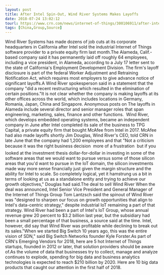 ```yaml
---
layout: post
title: After Intel Spin-Out, Wind River Systems Makes Layoffs
date: 2018-07-24 13:02:12
tourl: https://www.crn.com/news/internet-of-things/300106911/after-intel-spin-out-wind-river-systems-to-begin-layoffs.htm
tags: [China,Group,Source]
---
```

Wind River Systems has made dozens of job cuts at its corporate headquarters in California after Intel sold the industrial Internet of Things software provider to a private equity firm last month.The Alameda, Calif.-based company said it has permanently laid off roughly 64 employees, including a vice president, in Alameda, according to a July 17 letter sent to the state of California's Employment Development Division. The firm's layoff disclosure is part of the federal Worker Adjustment and Retraining Notification Act, which requires most employers to give advance notice of significant layoffs.A Wind River spokesperson said in a statement that the company "did a recent restructuring which resulted in the elimination of certain positions."It is not clear whether the company is making layoffs at its other offices across the world, which includes locations in Germany, Romania, Japan, China and Singapore. Anonymous posts on The layoffs in Alameda include several director and senior manager roles that span engineering, marketing, sales, finance and other functions.  Wind River, which develops embedded operating systems, became an independent company in June after Intel completed its sale of the business to TPG Capital, a private equity firm that bought McAfee from Intel in 2017. McAfee had also made layoffs shortly Jim Douglas, Wind River's CEO, told CRN in late June that the company had 1,200 employees and that "Not a criticism because it was the right business decision  more of a frustration  but if you looked at the investment thesis dollar-for-dollar in investing in some of the software areas that we would want to pursue versus some of those silicon areas that you'd want to pursue in the IoT domain, the silicon investments made way more sense financially just given the margin structure and the ability for Intel to scale. So completely logical, yet it hamstrung us a bit in terms of looking at us as a standalone entity and trying to achieve our growth objectives," Douglas had said.The deal to sell Wind River When the deal was announced, Intel Senior Vice President and General Manager of the Internet of Things Group Tom Lantzsch said the spinout of Wind River was "designed to sharpen our focus on growth opportunities that align to Intel's data-centric strategy," despite industrial IoT remaining a part of that strategy. Wind River had been a part of Intel's IoT Group, whose annual revenue grew 20 percent to $3.2 billion last year, but the subsidiary had been a small percentage of that business, a source said at the time. Intel, however, did say that Wind River was profitable while declining to break out its sales."When we started Big Switch 10 years ago, this was the entire vision of SDN," said Big Switch Networks founder Kyle Forster.As part of CRN's Emerging Vendors for 2018, here are 5 hot Internet of Things startups, founded in 2012 or later, that solution providers should be aware of.As the volume of data that businesses try to collect, manage and analyze continues to explode, spending for big data and business analytics technologies is expected to reach $210 billion by 2020. Here are 10 big data products that caught our attention in the first half of 2018. 